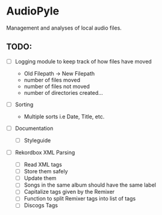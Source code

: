 # AudioPyle

Management and analyses of local audio files.


## TODO:

- [ ] Logging module to keep track of how files have moved
  - Old Filepath -> New Filepath
  - number of files moved
  - number of files not moved
  - number of directories created...

- [ ] Sorting
  - Multiple sorts i.e Date, Title, etc.

- [ ] Documentation
  - [ ] Styleguide

- [ ] Rekordbox XML Parsing
  - [ ] Read XML tags
  - [ ] Store them safely
  - [ ] Update them
  - [ ] Songs in the same album should have the same label
  - [ ] Capitalize tags given by the Remixer
  - [ ] Function to split Remixer tags into list of tags
  - [ ] Discogs Tags
